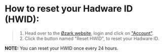 # How to reset your Hadware ID (HWID):
> 1. Head over to the [Øzark website](https://ozark.gg/), login and click on ["Account"](https://ozark.gg/account.php).
>2. Click the button named "Reset HWID", to reset your Hadware ID.

**NOTE:** You can reset your HWID once every 24 hours.